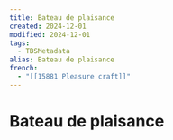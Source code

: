 ```yaml
---
title: Bateau de plaisance
created: 2024-12-01
modified: 2024-12-01
tags:
  - TBSMetadata
alias: Bateau de plaisance
french:
  - "[[15881 Pleasure craft]]"
---
```

# Bateau de plaisance
